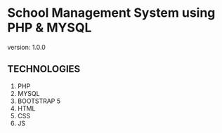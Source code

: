 # School Management System using PHP & MYSQL

version: 1.0.0

## TECHNOLOGIES

1. PHP
1. MYSQL
1. BOOTSTRAP 5
1. HTML
1. CSS
1. JS


